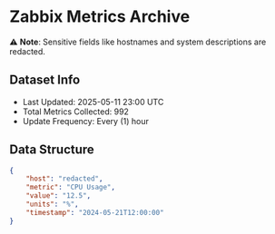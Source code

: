 # Zabbix Metrics Archive

⚠️ **Note**: Sensitive fields like hostnames and system descriptions are redacted.

## Dataset Info
- Last Updated: 2025-05-11 23:00 UTC
- Total Metrics Collected: 992
- Update Frequency: Every (1) hour

## Data Structure
```json
{
    "host": "redacted",
    "metric": "CPU Usage",
    "value": "12.5",
    "units": "%",
    "timestamp": "2024-05-21T12:00:00"
}
```
